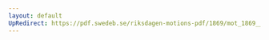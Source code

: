 ```yaml
---
layout: default
UpRedirect: https://pdf.swedeb.se/riksdagen-motions-pdf/1869/mot_1869__fk__00039/mot_1869__fk__00039_011.pdf
---
```

